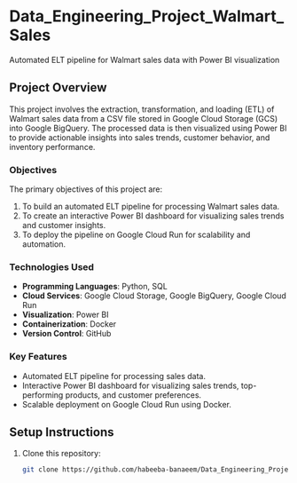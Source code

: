 # Data_Engineering_Project_Walmart_Sales
Automated ELT pipeline for Walmart sales data with Power BI visualization

## Project Overview
This project involves the extraction, transformation, and loading (ETL) of Walmart sales data from a CSV file stored in Google Cloud Storage (GCS) into Google BigQuery. The processed data is then visualized using Power BI to provide actionable insights into sales trends, customer behavior, and inventory performance.

### Objectives
The primary objectives of this project are:
1. To build an automated ELT pipeline for processing Walmart sales data.
2. To create an interactive Power BI dashboard for visualizing sales trends and customer insights.
3. To deploy the pipeline on Google Cloud Run for scalability and automation.

### Technologies Used
- **Programming Languages**: Python, SQL
- **Cloud Services**: Google Cloud Storage, Google BigQuery, Google Cloud Run
- **Visualization**: Power BI
- **Containerization**: Docker
- **Version Control**: GitHub

### Key Features
- Automated ELT pipeline for processing sales data.
- Interactive Power BI dashboard for visualizing sales trends, top-performing products, and customer preferences.
- Scalable deployment on Google Cloud Run using Docker.

## Setup Instructions
1. Clone this repository:
   ```bash
   git clone https://github.com/habeeba-banaeem/Data_Engineering_Project_Walmart_Sales.git
